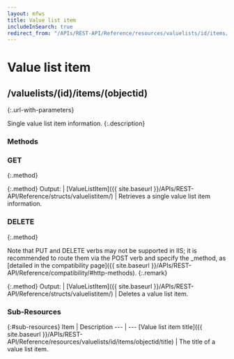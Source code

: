 ```yaml
---
layout: mfws
title: Value list item
includeInSearch: true
redirect_from: "/APIs/REST-API/Reference/resources/valuelists/id/items/objectid.html"
---
```


# Value list item

## /valuelists/(id)/items/(objectid)
{:.url-with-parameters}

Single value list item information. 
{:.description}

### Methods

### GET
{:.method}

{:.method}
Output: | [ValueListItem]({{ site.baseurl }}/APIs/REST-API/Reference/structs/valuelistitem/)
| Retrieves a single value list item information.

### DELETE
{:.method}

Note that PUT and DELETE verbs may not be supported in IIS; it is recommended to route them via the POST verb and specify the _method, as [detailed in the compatibility page]({{ site.baseurl }}/APIs/REST-API/Reference/compatibility/#http-methods).
{:.remark}

{:.method}
Output: | [ValueListItem]({{ site.baseurl }}/APIs/REST-API/Reference/structs/valuelistitem/)
| Deletes a value list item. 

### Sub-Resources

{:#sub-resources}
Item | Description
--- | ---
[Value list item title]({{ site.baseurl }}/APIs/REST-API/Reference/resources/valuelists/id/items/objectid/title) | The title of a value list item. 
